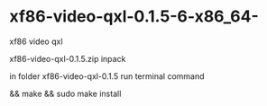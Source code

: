 # xf86-video-qxl-0.1.5-6-x86_64-
xf86 video qxl

xf86-video-qxl-0.1.5.zip inpack

in folder xf86-video-qxl-0.1.5 run terminal command

&& make
&& sudo make install
